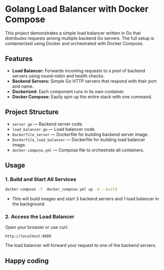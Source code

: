 # Golang Load Balancer with Docker Compose

This project demonstrates a simple load balancer written in Go that distributes requests among multiple backend Go servers. The full setup is containerized using Docker and orchestrated with Docker Compose.

## Features
- **Load Balancer:** Forwards incoming requests to a pool of backend servers using round-robin and health checks.
- **Backend Servers:** Simple Go HTTP servers that respond with their port and name.
- **Dockerized:** Each component runs in its own container.
- **Docker Compose:** Easily spin up the entire stack with one command.

## Project Structure
- `server.go` — Backend server code.
- `load_balancer.go` — Load balancer code.
- `Dockerfile_server` — Dockerfile for building backend server image.
- `Dockerfile_load_balancer` — Dockerfile for building load balancer image.
- `docker-compose.yml` — Compose file to orchestrate all containers.

## Usage

### 1. Build and Start All Services

```sh
docker-compose -f  docker_compose.yml up -d --build
```
- This will build images and start 3 backend servers and 1 load balancer in the background.

### 2. Access the Load Balancer

Open your browser or use curl:
```
http://localhost:8080
```
The load balancer will forward your request to one of the backend servers.

## Happy coding